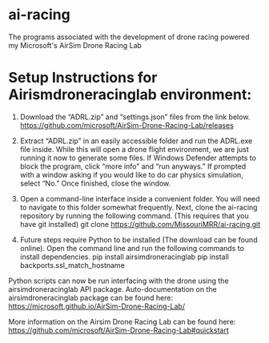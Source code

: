 # ai-racing

The programs associated with the development of drone racing powered my Microsoft's AirSim Drone Racing Lab

# Setup Instructions for Airismdroneracinglab environment:

1. Download the “ADRL.zip” and “settings.json” files from the link below.
   https://github.com/microsoft/AirSim-Drone-Racing-Lab/releases

2. Extract “ADRL.zip” in an easily accessible folder and run the ADRL.exe file inside. While this will open a drone flight environment, we are just running it now to generate some files. If Windows Defender attempts to block the program, click “more info” and “run anyways.” If prompted with a window asking if you would like to do car physics simulation, select “No.” Once finished, close the window.

3. Open a command-line interface inside a convenient folder. You will need to navigate to this folder somewhat frequently. Next, clone the ai-racing repository by running the following command. (This requires that you have git installed)
   git clone https://github.com/MissouriMRR/ai-racing.git

4. Future steps require Python to be installed (The download can be found online). Open the command line and run the following commands to install dependencies.
   pip install airsimdroneracinglab
   pip install backports.ssl_match_hostname

Python scripts can now be run interfacing with the drone using the airsimdroneracinglab API package.
Auto-documentation on the airsimdroneracinglab package can be found here:
https://microsoft.github.io/AirSim-Drone-Racing-Lab/

More information on the Airsim Drone Racing Lab can be found here:
https://github.com/microsoft/AirSim-Drone-Racing-Lab#quickstart
